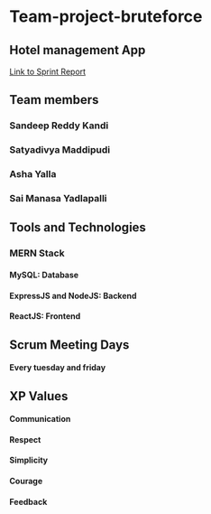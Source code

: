 # Team-project-bruteforce

## Hotel management App

[Link to Sprint Report](https://docs.google.com/spreadsheets/d/1N_YAxDElzVTV7xWyxAjk_7LDUGHTmtO2qs2-PweUnzY/edit#gid=1312521409)

## Team members
### Sandeep Reddy Kandi
### Satyadivya Maddipudi
### Asha Yalla
### Sai Manasa Yadlapalli

## Tools and Technologies
### MERN Stack
#### MySQL: Database
#### ExpressJS and NodeJS: Backend
#### ReactJS: Frontend

## Scrum Meeting Days
#### Every tuesday and friday


## XP Values

#### Communication
#### Respect
#### Simplicity
#### Courage
#### Feedback

